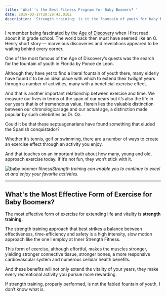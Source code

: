 ```yaml
---
title: 'What''s the Best Fitness Program for Baby Boomers? '
date: 2019-03-17T20:29:43.010Z
description: 'Strength training: is it the fountain of youth for baby boomers?'
---
```

I remember being fascinated by the <a href="https://en.wikipedia.org/wiki/Age_of_Discovery" target="blank">Age of Discovery</a> when I first read about it in grade school. The world back then must have seemed like an O. Henry short story — marvelous discoveries and revelations appeared to be waiting behind every corner.

One of the most famous of the Age of Discovery’s quests was the search for the fountain of youth in Florida by Ponce de Leon.

Although they have yet to find a literal fountain of youth there, many elderly have found it to be an ideal place with which to extend their twilight years through a number of activities, many with a beneficial exercise effect. 

And that is another important relationship between exercise and time. We measure our lives in terms of the span of our years but it’s also the life in our years that is of tremendous value. Herein lies the valuable distinction between our chronological age and our actual age, a distinction made popular by such celebrities as Dr. Oz.

Could it be that these septuagenarians have found something that eluded the Spanish conquistador? 

Whether it’s tennis, golf or swimming, there are a number of ways to create an exercise effect through an activity you enjoy. 

And that touches on an important truth about how many, young and old, approach exercise today. If it’s not fun, they won’t stick with it.

![baby boomer fitness](/img/baby-boomer-fitness.png "baby boomer fitness")*Strength training can enable you to continue to excel at and enjoy your favorite activities.*<hr>

## What's the Most Effective Form of Exercise for Baby Boomers?

The most effective form of exercise for extending life and vitality is **strength training**.

The strength training approach that best strikes a balance between effectiveness, time-efficiency and safety is a high intensity, slow motion approach like the one I employ at Inner Strength Fitness. 

This form of exercise, although effortful, makes the muscles stronger, yielding stronger connective tissue, stronger bones, a more responsive cardiovascular system and numerous cellular health benefits.

And these benefits will not only extend the vitality of your years, they make every recreational activity you pursue more rewarding. 

If strength training, properly performed, is not the fabled fountain of youth, I don’t know what is.
